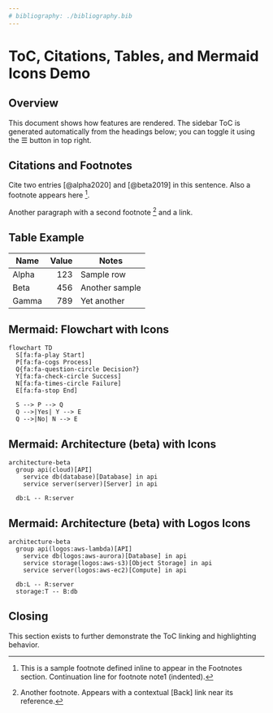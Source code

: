 ```yaml
---
# bibliography: ./bibliography.bib
---
```


<!--
This markdown demonstrates:
- Sidebar Table of Contents (ToC) built from headings
- Citations [@key] and footnotes [^id]
- GitHub-style tables
- Mermaid diagrams with Iconify icons in flowchart and architecture-beta
-->

# ToC, Citations, Tables, and Mermaid Icons Demo

## Overview

This document shows how features are rendered. The sidebar ToC is generated automatically from the headings below; you can toggle it using the ☰ button in top right.

## Citations and Footnotes

Cite two entries [@alpha2020] and [@beta2019] in this sentence. Also a footnote appears here [^note1].

Another paragraph with a second footnote [^note2] and a link.

<!-- Tip: You can provide a BibTeX file via YAML front matter 'bibliography: ./file.bib'.
     When not provided, the References section will list citation keys as plain text. -->

## Table Example

| Name | Value | Notes |
|------|------:|-------|
| Alpha | 123 | Sample row |
| Beta | 456 | Another sample |
| Gamma | 789 | Yet another |

<!-- Tables are rendered with GitHub styles; when forced light theme, table colors are light. -->

## Mermaid: Flowchart with Icons

```mermaid
flowchart TD
  S[fa:fa-play Start]
  P[fa:fa-cogs Process]
  Q{fa:fa-question-circle Decision?}
  Y[fa:fa-check-circle Success]
  N[fa:fa-times-circle Failure]
  E[fa:fa-stop End]

  S --> P --> Q
  Q -->|Yes| Y --> E
  Q -->|No| N --> E
```

<!--
Generic flowchart using Font Awesome 4 icon syntax (fa:fa-<name>) in nodes.
This example is compatible with FA4 icon support; other icon packs may require an icon plugin.
-->

## Mermaid: Architecture (beta) with Icons

```mermaid
architecture-beta
  group api(cloud)[API]
    service db(database)[Database] in api
    service server(server)[Server] in api

  db:L -- R:server
```

<!-- architecture-beta is supported in Mermaid 11.1+. This example uses built-in icons (cloud, database, server). -->

## Mermaid: Architecture (beta) with Logos Icons

<!--
This example uses the Iconify "logos" collection in architecture-beta.
The runtime will detect "logos:" in the markdown and lazily register the pack
via the icon runtime ([icon.js](icon.js:1) and [lib/loader.js.buildIconPack()](lib/loader.js:194)).
-->

```mermaid
architecture-beta
  group api(logos:aws-lambda)[API]
    service db(logos:aws-aurora)[Database] in api
    service storage(logos:aws-s3)[Object Storage] in api
    service server(logos:aws-ec2)[Compute] in api

  db:L -- R:server
  storage:T -- B:db
```

## Closing

This section exists to further demonstrate the ToC linking and highlighting behavior.

<!-- Footnote definitions are stripped from the body and shown in a Footnotes section at the end. -->

[^note1]: This is a sample footnote defined inline to appear in the Footnotes section.
    Continuation line for footnote note1 (indented).
[^note2]: Another footnote. Appears with a contextual [Back] link near its reference.